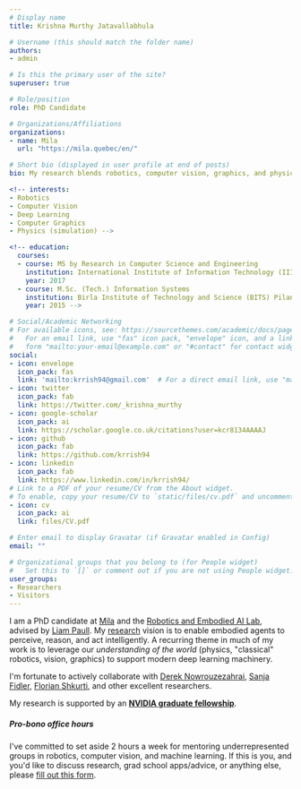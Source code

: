 ```yaml
---
# Display name
title: Krishna Murthy Jatavallabhula

# Username (this should match the folder name)
authors:
- admin

# Is this the primary user of the site?
superuser: true

# Role/position
role: PhD Candidate

# Organizations/Affiliations
organizations:
- name: Mila
  url: "https://mila.quebec/en/"

# Short bio (displayed in user profile at end of posts)
bio: My research blends robotics, computer vision, graphics, and physics with deep learning.

<!-- interests:
- Robotics
- Computer Vision
- Deep Learning
- Computer Graphics
- Physics (simulation) -->

<!-- education:
  courses:
  - course: MS by Research in Computer Science and Engineering
    institution: International Institute of Information Technology (IIIT), Hyderabad, India.
    year: 2017
  - course: M.Sc. (Tech.) Information Systems
    institution: Birla Institute of Technology and Science (BITS) Pilani, India.
    year: 2015 -->

# Social/Academic Networking
# For available icons, see: https://sourcethemes.com/academic/docs/page-builder/#icons
#   For an email link, use "fas" icon pack, "envelope" icon, and a link in the
#   form "mailto:your-email@example.com" or "#contact" for contact widget.
social:
- icon: envelope
  icon_pack: fas
  link: 'mailto:krrish94@gmail.com'  # For a direct email link, use "mailto:krrish94@gmail.com". Else use "#contact".
- icon: twitter
  icon_pack: fab
  link: https://twitter.com/_krishna_murthy
- icon: google-scholar
  icon_pack: ai
  link: https://scholar.google.co.uk/citations?user=kcr8134AAAAJ
- icon: github
  icon_pack: fab
  link: https://github.com/krrish94
- icon: linkedin
  icon_pack: fab
  link: https://www.linkedin.com/in/krrish94/
# Link to a PDF of your resume/CV from the About widget.
# To enable, copy your resume/CV to `static/files/cv.pdf` and uncomment the lines below.
- icon: cv
  icon_pack: ai
  link: files/CV.pdf

# Enter email to display Gravatar (if Gravatar enabled in Config)
email: ""

# Organizational groups that you belong to (for People widget)
#   Set this to `[]` or comment out if you are not using People widget.
user_groups:
- Researchers
- Visitors
---
```


I am a PhD candidate at [Mila](https://mila.quebec/en/) and the [Robotics and Embodied AI Lab](http://montrealrobotics.ca/), advised by [Liam Paull](http://liampaull.ca/). My [research](#publications) vision is to enable embodied agents to perceive, reason, and act intelligently. A recurring theme in much of my work is to leverage our _understanding of the world_ (physics, "classical" robotics, vision, graphics) to support modern deep learning machinery.

I'm fortunate to actively collaborate with [Derek Nowrouzezahrai](http://www.cim.mcgill.ca/~derek/), [Sanja Fidler](http://www.cs.toronto.edu/~fidler/), [Florian Shkurti](https://www.cs.toronto.edu/~florian/), and other excellent researchers.
<!-- I am always interested to connect with people that share similar thoughts or research interests (shoot me an email).  -->

My research is supported by an [**NVIDIA graduate fellowship**](https://blogs.nvidia.com/blog/2020/12/04/graduate-fellowships-gpu-computing-research/).


<!-- ##### Open internship positions (Winter 2021)

At [REAL](http://montrealrobotics.ca/) and [Mila](https://mila.quebec/en), we have two open internship spots (likely remote) on differentiable 3D reconstruction and rendering. If interested, please fill out [this form](https://forms.gle/FFQXiwu44K6n9su3A). -->

##### Pro-bono office hours

I've committed to set aside 2 hours a week for mentoring underrepresented groups in robotics, computer vision, and machine learning. If this is you, and you'd like to discuss research, grad school apps/advice, or anything else, please [fill out this form](https://docs.google.com/forms/d/e/1FAIpQLSc5F-ZuxaeJn6W4oQKDvuItXE7OuV2s0s0vZXE1QB5EzizbwQ/viewform?usp=sf_link).
